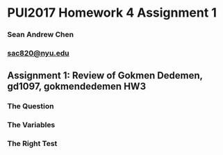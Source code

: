 # PUI2017 Homework 4 Assignment 1
### Sean Andrew Chen
### sac820@nyu.edu



## Assignment 1: Review of Gokmen Dedemen, gd1097, gokmendedemen HW3


### The Question



### The Variables


### The Right Test
